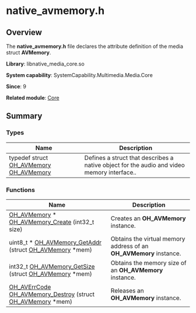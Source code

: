 # native_avmemory.h


## Overview

The **native_avmemory.h** file declares the attribute definition of the media struct **AVMemory**.

**Library**: libnative_media_core.so

**System capability**: SystemCapability.Multimedia.Media.Core

**Since**: 9

**Related module**: [Core](_core.md)


## Summary


### Types

| Name| Description| 
| -------- | -------- |
| typedef struct [OH_AVMemory](_core.md#oh_avmemory) [OH_AVMemory](_core.md#oh_avmemory) | Defines a struct that describes a native object for the audio and video memory interface.. | 


### Functions

| Name| Description| 
| -------- | -------- |
| [OH_AVMemory](_core.md#oh_avmemory) \* [OH_AVMemory_Create](_core.md#oh_avmemory_create) (int32_t size) | Creates an **OH_AVMemory** instance. | 
| uint8_t \* [OH_AVMemory_GetAddr](_core.md#oh_avmemory_getaddr) (struct [OH_AVMemory](_core.md#oh_avmemory) \*mem) | Obtains the virtual memory address of an **OH_AVMemory** instance. | 
| int32_t [OH_AVMemory_GetSize](_core.md#oh_avmemory_getsize) (struct [OH_AVMemory](_core.md#oh_avmemory) \*mem) | Obtains the memory size of an **OH_AVMemory** instance. | 
| [OH_AVErrCode](_core.md#oh_averrcode) [OH_AVMemory_Destroy](_core.md#oh_avmemory_destroy) (struct [OH_AVMemory](_core.md#oh_avmemory) \*mem) | Releases an **OH_AVMemory** instance. | 
